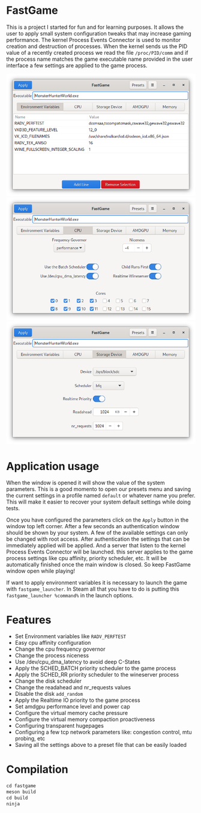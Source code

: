 # FastGame

This is a project I started for fun and for learning purposes. It allows the user to apply small system configuration
tweaks that may increase gaming performance. The kernel Process Events Connector is used to monitor creation and
destruction of processes. When the kernel sends us the PID value of a recently created process we read the file
`/proc/PID/comm` and if the process name matches the game executable name provided in the user interface a few settings
are applied to the game process.

![](images/environment_variables.png)
![](images/cpu.png)
![](images/disk.png)

# Application usage

When the window is opened it will show the value of the system parameters. This is a good momento to open
our presets menu and saving the current settings in a profile named `default` or whatever name you prefer. This will
make it easier to recover your system default settings while doing tests.

Once you have configured the parameters click on the `Apply` button in the window top left corner. After a few seconds
an authentication window should be shown by your system. A few of the available settings can only be changed with root
access. After authentication the settings that can be immediately applied will be applied. And a server that listen
to the kernel Process Events Connector will be launched. this server applies to the game process settings like cpu
affinity, priority scheduler, etc. It will be automatically finished once the main window is closed. So keep FastGame
window open while playing!

If want to apply environment variables it is necessary to launch the game with `fastgame_launcher`. In Steam all that
you have to do is putting this `fastgame_launcher %command%` in the launch options.

# Features

- Set Environment variables like `RADV_PERFTEST`
- Easy cpu affinity configuration
- Change the cpu frequency governor
- Change the process niceness
- Use /dev/cpu_dma_latency to avoid deep C-States
- Apply the SCHED_BATCH priority scheduler to the game process
- Apply the SCHED_RR priority scheduler to the wineserver process
- Change the disk scheduler
- Change the readahead and nr_requests values
- Disable the disk `add_random`
- Apply the Realtime IO priority to the game process
- Set amdgpu performance level and power cap
- Configure the virtual memory cache pressure
- Configure the virtual memory compaction proactiveness
- Configuring transparent hugepages
- Configuring a few tcp network parameters like: congestion control, mtu probing, etc
- Saving all the settings above to a preset file that can be easily loaded

# Compilation

```
cd fastgame
meson build
cd build
ninja
```
